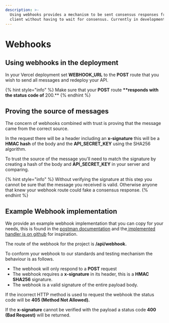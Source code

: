 ```yaml
---
description: >-
  Using webhooks provides a mechanism to be sent consensus responses from your
  client without having to wait for consensus. Currently in development.
---
```


# Webhooks

## Using webhooks in the deployment

In your Vercel deployment set **WEBHOOK\_URL** to the **POST** route that you wish to send all messages and redeploy your API.

{% hint style="info" %}
Make sure that your **POST** route **\*\*responds with the status code of** 200.\*\*
{% endhint %}

## Proving the source of messages

The concern of webhooks combined with trust is proving that the message came from the correct source.

In the request there will be a header including an **x-signature** this will be a **HMAC hash** of the body and the **API\_SECRET\_KEY** using the SHA256 algorithm.

To trust the source of the message you'll need to match the signature by creating a hash of the body and **API\_SECRET\_KEY** in your server and comparing.

{% hint style="info" %}
Without verifying the signature at this step you cannot be sure that the message you received is valid. Otherwise anyone that knew your webhook route could fake a consensus response.
{% endhint %}

## Example Webhook implementation

We provide an example webhook implementation that you can copy for your needs, this is found in the [postman documentation](https://www.getpostman.com/collections/e61a0c42e7d572890996) and the[ implemented handler is on github](https://github.com/trustenterprises/hedera-serverless-consensus/blob/master/app/handler/exampleWebhookHandler.js) for inspiration.

The route of the webhook for the project is **/api/webhook.**

To conform your webhook to our standards and testing mechanism the behaviour is as follows.

* The webhook will only respond to a **POST** request
* The webhook requires a **x-signature** in its header, this is a **HMAC SHA256** signature.
* The webhook is a valid signature of the entire payload body.

If the incorrect HTTP method is used to request the webhook the status code will be **405 \(Method Not Allowed\).**

If the **x-signature** cannot be verified with the payload a status code **400 \(Bad Request\)** will be returned.

